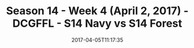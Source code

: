 ---
title: Season 14 - Week 4 (April 2, 2017) - DCGFFL - S14 Navy vs S14 Forest
teams-score:
- team: _teams/s14-navy.md
  score: 19
- team: _teams/s14-forest.md
  score: 48
mvp: Andy H. & Craig
game-ball: Randy & Dylan
season: 14
week: 4
date: '2017-04-05T11:17:35'
pageid: season-14-week-4-april-2-2017-5099-vs-5095
---